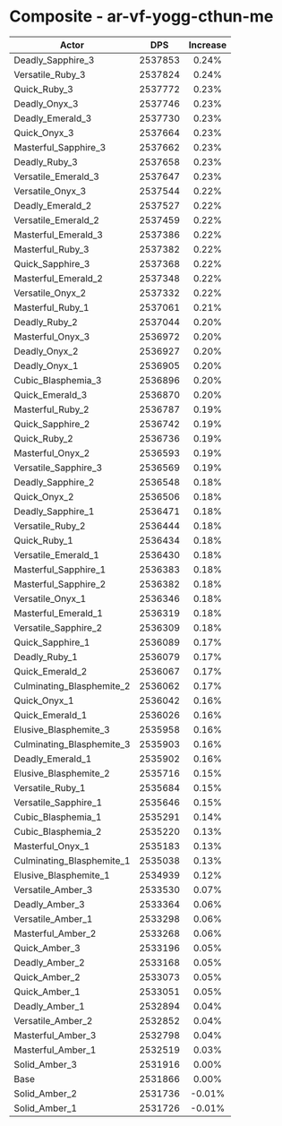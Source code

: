 # Composite - ar-vf-yogg-cthun-me
| Actor | DPS | Increase |
|---|:---:|:---:|
|Deadly_Sapphire_3|2537853|0.24%|
|Versatile_Ruby_3|2537824|0.24%|
|Quick_Ruby_3|2537772|0.23%|
|Deadly_Onyx_3|2537746|0.23%|
|Deadly_Emerald_3|2537730|0.23%|
|Quick_Onyx_3|2537664|0.23%|
|Masterful_Sapphire_3|2537662|0.23%|
|Deadly_Ruby_3|2537658|0.23%|
|Versatile_Emerald_3|2537647|0.23%|
|Versatile_Onyx_3|2537544|0.22%|
|Deadly_Emerald_2|2537527|0.22%|
|Versatile_Emerald_2|2537459|0.22%|
|Masterful_Emerald_3|2537386|0.22%|
|Masterful_Ruby_3|2537382|0.22%|
|Quick_Sapphire_3|2537368|0.22%|
|Masterful_Emerald_2|2537348|0.22%|
|Versatile_Onyx_2|2537332|0.22%|
|Masterful_Ruby_1|2537061|0.21%|
|Deadly_Ruby_2|2537044|0.20%|
|Masterful_Onyx_3|2536972|0.20%|
|Deadly_Onyx_2|2536927|0.20%|
|Deadly_Onyx_1|2536905|0.20%|
|Cubic_Blasphemia_3|2536896|0.20%|
|Quick_Emerald_3|2536870|0.20%|
|Masterful_Ruby_2|2536787|0.19%|
|Quick_Sapphire_2|2536742|0.19%|
|Quick_Ruby_2|2536736|0.19%|
|Masterful_Onyx_2|2536593|0.19%|
|Versatile_Sapphire_3|2536569|0.19%|
|Deadly_Sapphire_2|2536548|0.18%|
|Quick_Onyx_2|2536506|0.18%|
|Deadly_Sapphire_1|2536471|0.18%|
|Versatile_Ruby_2|2536444|0.18%|
|Quick_Ruby_1|2536434|0.18%|
|Versatile_Emerald_1|2536430|0.18%|
|Masterful_Sapphire_1|2536383|0.18%|
|Masterful_Sapphire_2|2536382|0.18%|
|Versatile_Onyx_1|2536346|0.18%|
|Masterful_Emerald_1|2536319|0.18%|
|Versatile_Sapphire_2|2536309|0.18%|
|Quick_Sapphire_1|2536089|0.17%|
|Deadly_Ruby_1|2536079|0.17%|
|Quick_Emerald_2|2536067|0.17%|
|Culminating_Blasphemite_2|2536062|0.17%|
|Quick_Onyx_1|2536042|0.16%|
|Quick_Emerald_1|2536026|0.16%|
|Elusive_Blasphemite_3|2535958|0.16%|
|Culminating_Blasphemite_3|2535903|0.16%|
|Deadly_Emerald_1|2535902|0.16%|
|Elusive_Blasphemite_2|2535716|0.15%|
|Versatile_Ruby_1|2535684|0.15%|
|Versatile_Sapphire_1|2535646|0.15%|
|Cubic_Blasphemia_1|2535291|0.14%|
|Cubic_Blasphemia_2|2535220|0.13%|
|Masterful_Onyx_1|2535183|0.13%|
|Culminating_Blasphemite_1|2535038|0.13%|
|Elusive_Blasphemite_1|2534939|0.12%|
|Versatile_Amber_3|2533530|0.07%|
|Deadly_Amber_3|2533364|0.06%|
|Versatile_Amber_1|2533298|0.06%|
|Masterful_Amber_2|2533268|0.06%|
|Quick_Amber_3|2533196|0.05%|
|Deadly_Amber_2|2533168|0.05%|
|Quick_Amber_2|2533073|0.05%|
|Quick_Amber_1|2533051|0.05%|
|Deadly_Amber_1|2532894|0.04%|
|Versatile_Amber_2|2532852|0.04%|
|Masterful_Amber_3|2532798|0.04%|
|Masterful_Amber_1|2532519|0.03%|
|Solid_Amber_3|2531916|0.00%|
|Base|2531866|0.00%|
|Solid_Amber_2|2531736|-0.01%|
|Solid_Amber_1|2531726|-0.01%|
